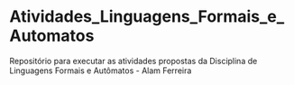 # Atividades_Linguagens_Formais_e_Automatos
Repositório para executar as atividades propostas da Disciplina de Linguagens Formais e Autômatos - Alam Ferreira
